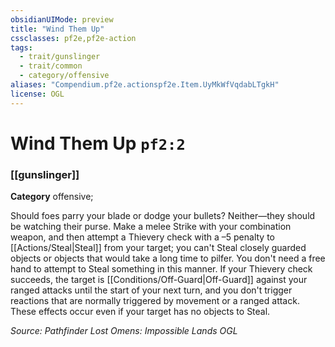 ```yaml
---
obsidianUIMode: preview
title: "Wind Them Up"
cssclasses: pf2e,pf2e-action
tags:
  - trait/gunslinger
  - trait/common
  - category/offensive
aliases: "Compendium.pf2e.actionspf2e.Item.UyMkWfVqdabLTgkH"
license: OGL
---
```

# Wind Them Up `pf2:2`

### [[gunslinger]]

**Category** offensive; 




Should foes parry your blade or dodge your bullets? Neither—they should be watching their purse. Make a melee Strike with your combination weapon, and then attempt a Thievery check with a –5 penalty to [[Actions/Steal|Steal]] from your target; you can't Steal closely guarded objects or objects that would take a long time to pilfer. You don't need a free hand to attempt to Steal something in this manner. If your Thievery check succeeds, the target is [[Conditions/Off-Guard|Off-Guard]] against your ranged attacks until the start of your next turn, and you don't trigger reactions that are normally triggered by movement or a ranged attack. These effects occur even if your target has no objects to Steal.

*Source: Pathfinder Lost Omens: Impossible Lands*
*OGL*